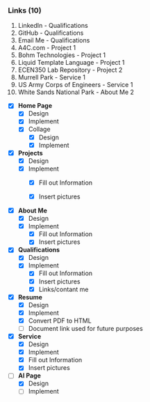 
### Links (10)
1. LinkedIn - Qualifications
2. GitHub - Qualifications
3. Email Me - Qualifications
4. A4C.com - Project 1
5. Bohm Technologies - Project 1
6. Liquid Template Language - Project 1
7. ECEN350 Lab Repository - Project 2
9. Murrell Park - Service 1
8. US Army Corps of Engineers - Service 1
10. White Sands National Park - About Me 2


- [x] **Home Page**
    - [x] Design
    - [x] Implement
    - [x] Collage
        - [x] Design
        - [x] Implement

- [x] **Projects**
    - [x] Design
    - [x] Implement
        - [x] Fill out Information
        - [x] Insert pictures


- [x] **About Me**
    - [x] Design
    - [x] Implement
        - [x] Fill out Information
        - [x] Insert pictures

- [x] **Qualifications**
    - [x] Design
    - [x] Implement
        - [x] Fill out Information
        - [x] Insert pictures
        - [x] Links/contant me

- [x] **Resume**
    - [x] Design
    - [x] Implement
    - [x] Convert PDF to HTML
    - [ ] Document link used for future purposes

- [x] **Service**
    - [x] Design
    - [x] Implement
    - [x] Fill out Information
    - [x] Insert pictures

- [ ] **AI Page**
    - [x] Design
    - [ ] Implement
